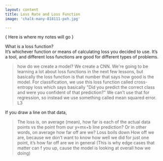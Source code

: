 ```yaml
---
layout: content
title: Loss Rate and Loss Function
image: 'chalk-many-818111-pxh.jpg'

---
```


{ Here is where my notes will go }
   

What is a loss function?  
It’s whichever function or means of calculating loss you decided to use.  It’s a tool, and different loss functions are good for different types of problems.  

> how do we create a model? We create a CNN. We're going to be learning a lot about loss functions in the next few lessons, but basically the loss function is that number that says how good is the model. For classification, we use this loss function called cross-entropy loss which says basically "Did you predict the correct class and were you confident of that prediction?" We can't use that for regression, so instead we use something called mean squared error.  L3

 If you draw a line on that data, 
> The loss is, on average (mean), how far is each of the actual data points vs the point from our  y=mx+b line prediction?  Or in other words, on average how far off are we?  Loss boils down How off we are, because we don’t want to know how well we did for just one point, it’s how far off are we in general
(This is why edge cases that matter can f you up, cause the model is looking at overall how we doing)
